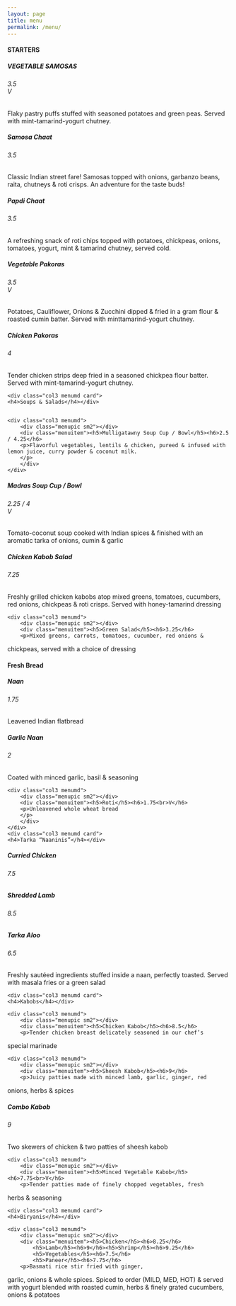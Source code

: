 ```yaml
---
layout: page
title: menu
permalink: /menu/
---
```

<div class="menu_main">

<section>
	
<div class="col3 menumd card">
    <h4>STARTERS</h4></div>
    <div class="col3 menumd">
    	<div class="menupic sm1"></div>
    	<div class="menuitem"><h5>VEGETABLE SAMOSAS</h5><h6>3.5<br>V</h6>
		<p>Flaky pastry puffs stuffed with seasoned potatoes and green peas. Served with mint-tamarind-yogurt chutney.
    	</p>
    	</div>
    </div>
    <div class="col3 menumd">
    	<div class="menupic sm2"></div>
    	<div class="menuitem"><h5>Samosa Chaat</h5><h6>3.5</h6>
		<p>Classic Indian street fare! Samosas topped with onions,
garbanzo beans, raita, chutneys & roti crisps. An
adventure for the taste buds!
    	</p>
    	</div>
    </div>
    <div class="col3 menumd">
    	<div class="menupic sm2"></div>
    	<div class="menuitem"><h5>Papdi Chaat</h5><h6>3.5</h6>
		<p>A refreshing snack of roti chips topped with potatoes,
chickpeas, onions, tomatoes, yogurt, mint & tamarind
chutney, served cold.
    	</p>
    	</div>
    </div>
</section>

<section>
    <div class="col3 menumd">
    	<div class="menupic sm2"></div>
    	<div class="menuitem"><h5>Vegetable Pakoras</h5><h6>3.5<br>V</h6>
		<p>Potatoes, Cauliflower, Onions & Zucchini dipped & fried in a gram flour & roasted cumin batter. Served with minttamarind-yogurt chutney.</p>
    	</div>
    </div>
    <div class="col3 menumd">
    	<div class="menupic sm2"></div>
    	<div class="menuitem"><h5>Chicken Pakoras</h5><h6>4</h6>
		<p>Tender chicken strips deep fried in a seasoned chickpea
flour batter. Served with mint-tamarind-yogurt chutney.
    	</p>
    	</div>
    </div>

    <div class="col3 menumd card">
    <h4>Soups & Salads</h4></div>


    <div class="col3 menumd">
    	<div class="menupic sm2"></div>
    	<div class="menuitem"><h5>Mulligatawny Soup Cup / Bowl</h5><h6>2.5 / 4.25</h6>
		<p>Flavorful vegetables, lentils & chicken, pureed & infused with lemon juice, curry powder & coconut milk.
    	</p>
    	</div>
    </div>
</section>

<section>
    <div class="col3 menumd">
    	<div class="menupic sm2"></div>
    	<div class="menuitem"><h5>Madras Soup Cup / Bowl</h5><h6>2.25 / 4<br>V</h6>
		<p>Tomato-coconut soup cooked with Indian spices & finished
with an aromatic tarka of onions, cumin & garlic</p>
    	</div>
    </div>
    <div class="col3 menumd">
    	<div class="menupic sm2"></div>
    	<div class="menuitem"><h5>Chicken Kabob Salad</h5><h6>7.25</h6>
		<p>Freshly grilled chicken kabobs atop mixed greens,
tomatoes, cucumbers, red onions, chickpeas & roti crisps.
Served with honey-tamarind dressing
    	</p>
    	</div>
    </div>

    <div class="col3 menumd">
    	<div class="menupic sm2"></div>
    	<div class="menuitem"><h5>Green Salad</h5><h6>3.25</h6>
		<p>Mixed greens, carrots, tomatoes, cucumber, red onions &
chickpeas, served with a choice of dressing
    	</p>
    	</div>
    </div>
    <div class="col3 menumd card">
    <h4>Fresh Bread</h4></div>
</section>

<section>
    <div class="col3 menumd">
    	<div class="menupic sm2"></div>
    	<div class="menuitem"><h5>Naan</h5><h6>1.75</h6>
		<p>Leavened Indian flatbread</p>
    	</div>
    </div>
    <div class="col3 menumd">
    	<div class="menupic sm2"></div>
    	<div class="menuitem"><h5>Garlic Naan</h5><h6>2</h6>
		<p>Coated with minced garlic, basil & seasoning
    	</p>
    	</div>
    </div>

    <div class="col3 menumd">
    	<div class="menupic sm2"></div>
    	<div class="menuitem"><h5>Roti</h5><h6>1.75<br>V</h6>
		<p>Unleavened whole wheat bread
    	</p>
    	</div>
    </div>
    <div class="col3 menumd card">
    <h4>Tarka “Naaninis”</h4></div>
</section>

<section>
    <div class="col3 menumd">
    	<div class="menupic sm2"></div>
    	<div class="menuitem"><h5>Curried Chicken</h5><h6>7.5</h6>
    	<h5>Shredded Lamb</h5><h6>8.5</h6>
    	<h5>Tarka Aloo</h5><h6>6.5</h6>
		<p>Freshly sautéed ingredients stuffed
inside a naan, perfectly toasted. Served
with masala fries or a green salad</p>
    	</div>
    </div>

    <div class="col3 menumd card">
    <h4>Kabobs</h4></div>

    <div class="col3 menumd">
    	<div class="menupic sm2"></div>
    	<div class="menuitem"><h5>Chicken Kabob</h5><h6>8.5</h6>
		<p>Tender chicken breast delicately seasoned in our chef’s
special marinade
    	</p>
    	</div>
    </div>

    <div class="col3 menumd">
    	<div class="menupic sm2"></div>
    	<div class="menuitem"><h5>Sheesh Kabob</h5><h6>9</h6>
		<p>Juicy patties made with minced lamb, garlic, ginger, red
onions, herbs & spices
    	</p>
    	</div>
    </div>
</section>

<section>
    <div class="col3 menumd">
    	<div class="menupic sm2"></div>
    	<div class="menuitem"><h5>Combo Kabob</h5><h6>9</h6>
		<p>Two skewers of chicken & two patties of sheesh kabob</p>
    	</div>
    </div>

    <div class="col3 menumd">
    	<div class="menupic sm2"></div>
    	<div class="menuitem"><h5>Minced Vegetable Kabob</h5><h6>7.75<br>V</h6>
		<p>Tender patties made of finely chopped vegetables, fresh
herbs & seasoning
    	</p>
    	</div>
    </div>

    <div class="col3 menumd card">
    <h4>Biryanis</h4></div>

    <div class="col3 menumd">
    	<div class="menupic sm2"></div>
    	<div class="menuitem"><h5>Chicken</h5><h6>8.25</h6>
    		<h5>Lamb</h5><h6>9</h6><h5>Shrimp</h5><h6>9.25</h6>
    		<h5>Vegetables</h5><h6>7.5</h6>
    		<h5>Paneer</h5><h6>7.75</h6>
		<p>Basmati rice stir fried with ginger,
garlic, onions & whole spices.
Spiced to order (MILD, MED, HOT)
& served with yogurt blended with
roasted cumin, herbs & finely grated
cucumbers, onions & potatoes
    	</p>
    	</div>
    </div>
</section>
</div>